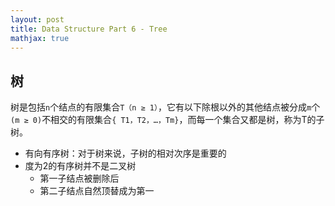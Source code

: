 ```yaml
---
layout: post
title: Data Structure Part 6 - Tree
mathjax: true
---
```


## 树

树是包括`n`个结点的有限集合`T（n ≥ 1）`，它有以下除根以外的其他结点被分成`m`个`(m ≥ 0)`不相交的有限集合`{ T1，T2，…，Tm}`，而每一个集合又都是树，称为T的子树。
- 有向有序树：对于树来说，子树的相对次序是重要的
- 度为2的有序树并不是二叉树
    - 第一子结点被删除后
    - 第二子结点自然顶替成为第一
